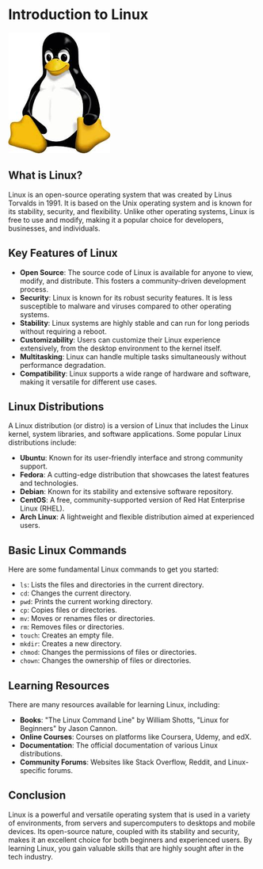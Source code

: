 # Introduction to Linux
![Linux](Images/linux.jfif)
## What is Linux?

Linux is an open-source operating system that was created by Linus Torvalds in 1991. It is based on the Unix operating system and is known for its stability, security, and flexibility. Unlike other operating systems, Linux is free to use and modify, making it a popular choice for developers, businesses, and individuals.

## Key Features of Linux

- **Open Source**: The source code of Linux is available for anyone to view, modify, and distribute. This fosters a community-driven development process.
- **Security**: Linux is known for its robust security features. It is less susceptible to malware and viruses compared to other operating systems.
- **Stability**: Linux systems are highly stable and can run for long periods without requiring a reboot.
- **Customizability**: Users can customize their Linux experience extensively, from the desktop environment to the kernel itself.
- **Multitasking**: Linux can handle multiple tasks simultaneously without performance degradation.
- **Compatibility**: Linux supports a wide range of hardware and software, making it versatile for different use cases.

## Linux Distributions

A Linux distribution (or distro) is a version of Linux that includes the Linux kernel, system libraries, and software applications. Some popular Linux distributions include:

- **Ubuntu**: Known for its user-friendly interface and strong community support.
- **Fedora**: A cutting-edge distribution that showcases the latest features and technologies.
- **Debian**: Known for its stability and extensive software repository.
- **CentOS**: A free, community-supported version of Red Hat Enterprise Linux (RHEL).
- **Arch Linux**: A lightweight and flexible distribution aimed at experienced users.

## Basic Linux Commands

Here are some fundamental Linux commands to get you started:

- `ls`: Lists the files and directories in the current directory.
- `cd`: Changes the current directory.
- `pwd`: Prints the current working directory.
- `cp`: Copies files or directories.
- `mv`: Moves or renames files or directories.
- `rm`: Removes files or directories.
- `touch`: Creates an empty file.
- `mkdir`: Creates a new directory.
- `chmod`: Changes the permissions of files or directories.
- `chown`: Changes the ownership of files or directories.

## Learning Resources

There are many resources available for learning Linux, including:

- **Books**: "The Linux Command Line" by William Shotts, "Linux for Beginners" by Jason Cannon.
- **Online Courses**: Courses on platforms like Coursera, Udemy, and edX.
- **Documentation**: The official documentation of various Linux distributions.
- **Community Forums**: Websites like Stack Overflow, Reddit, and Linux-specific forums.

## Conclusion

Linux is a powerful and versatile operating system that is used in a variety of environments, from servers and supercomputers to desktops and mobile devices. Its open-source nature, coupled with its stability and security, makes it an excellent choice for both beginners and experienced users. By learning Linux, you gain valuable skills that are highly sought after in the tech industry.

